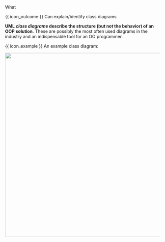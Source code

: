 <span id="title">What</span>

<span id="prereqs"></span>

<span id="outcomes">{{ icon_outcome }} Can explain/identify class diagrams</span>

<div id="body">

**UML _class diagrams_ describe the structure (but not the behavior) of an OOP solution.** These are possibly the most often used diagrams in the industry and an indispensable tool for an OO programmer.

<box>

{{ icon_example }} An example class diagram:

<img src="{{baseUrl}}/uml/classDiagrams/introduction/what/images/classDiagramExample1.png" width="600" />

</box>

</div>

<div id="extras">
</div>
